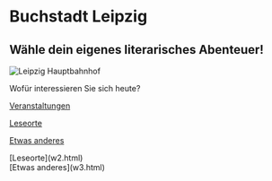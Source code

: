 <link rel="stylesheet" href="/Buchstadt-Leipzig/css/style.css">

# Buchstadt Leipzig

## Wähle dein eigenes literarisches Abenteuer!


![Leipzig Hauptbahnhof](https://upload.wikimedia.org/wikipedia/commons/c/c6/LE_Hauptbahnhof-4.jpg)

Wofür interessieren Sie sich heute?

<a href="w1.html" class="button">Veranstaltungen</a>

<a href="w2.html" class="button">Leseorte</a>

<a href="w3.html" class="button">Etwas anderes</a>

<div class="button">[Leseorte](w2.html)</div>

<div class="button">[Etwas anderes](w3.html)</div>
